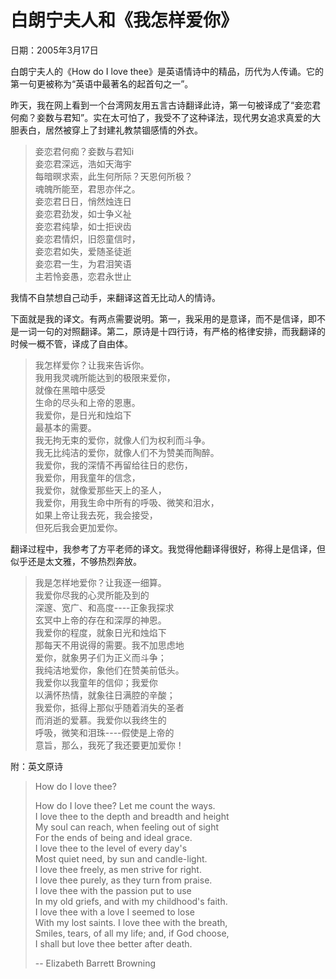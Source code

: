 # 白朗宁夫人和《我怎样爱你》

日期：2005年3月17日

白朗宁夫人的《How do I love thee》是英语情诗中的精品，历代为人传诵。它的第一句更被称为“英语中最著名的起首句之一”。

昨天，我在网上看到一个台湾网友用五言古诗翻译此诗，第一句被译成了“妾恋君何痴？妾数与君知”。实在太可怕了，我受不了这种译法，现代男女追求真爱的大胆表白，居然被穿上了封建礼教禁锢感情的外衣。

> 妾恋君何痴？妾数与君知i   
> 妾恋君深远，浩如天海宇   
> 每暗暝求索，此生何所际？天恩何所极？   
> 魂魄所能至，君思亦伴之。   
> 妾恋君日日，悄然烛连日   
> 妾恋君劲发，如士争义祉   
> 妾恋君纯挚，如士拒谀齿   
> 妾恋君情炽，旧怨童信时，   
> 妾恋君如失，爱随圣徒逝   
> 妾恋君一生，为君泪笑语   
> 主若怜妾愚，恋君永世止

我情不自禁想自己动手，来翻译这首无比动人的情诗。

下面就是我的译文。有两点需要说明。第一，我采用的是意译，而不是信译，即不是一词一句的对照翻译。第二，原诗是十四行诗，有严格的格律安排，而我翻译的时候一概不管，译成了自由体。

> 我怎样爱你？让我来告诉你。   
> 我用我灵魂所能达到的极限来爱你，   
> 就像在黑暗中感受   
> 生命的尽头和上帝的恩惠。   
> 我爱你，是日光和烛焰下   
> 最基本的需要。   
> 我无拘无束的爱你，就像人们为权利而斗争。   
> 我无比纯洁的爱你，就像人们不为赞美而陶醉。   
> 我爱你，我的深情不再留给往日的悲伤，   
> 我爱你，用我童年的信念，   
> 我爱你，就像爱那些天上的圣人，   
> 我爱你，用我生命中所有的呼吸、微笑和泪水，   
> 如果上帝让我去死，我会接受，   
> 但死后我会更加爱你。

翻译过程中，我参考了方平老师的译文。我觉得他翻译得很好，称得上是信译，但似乎还是太文雅，不够热烈奔放。

> 我是怎样地爱你？让我逐一细算。   
> 我爱你尽我的心灵所能及到的   
> 深邃、宽广、和高度----正象我探求   
> 玄冥中上帝的存在和深厚的神恩。   
> 我爱你的程度，就象日光和烛焰下   
> 那每天不用说得的需要。我不加思虑地   
> 爱你，就象男子们为正义而斗争；   
> 我纯洁地爱你，象他们在赞美前低头。   
> 我爱你以我童年的信仰；我爱你   
> 以满怀热情，就象往日满腔的辛酸；   
> 我爱你，抵得上那似乎随着消失的圣者   
> 而消逝的爱慕。我爱你以我终生的   
> 呼吸，微笑和泪珠----假使是上帝的   
> 意旨，那么，我死了我还要更加爱你！

附：英文原诗

> How do I love thee?   
>
> How do I love thee? Let me count the ways.   
> I love thee to the depth and breadth and height   
> My soul can reach, when feeling out of sight    
> For the ends of being and ideal grace.   
> I love thee to the level of every day's   
> Most quiet need, by sun and candle-light.    
> I love thee freely, as men strive for right.   
> I love thee purely, as they turn from praise.   
> I love thee with the passion put to use   
> In my old griefs, and with my childhood's faith.   
> I love thee with a love I seemed to lose   
> With my lost saints. I love thee with the breath,   
> Smiles, tears, of all my life; and, if God choose,   
> I shall but love thee better after death.   
>
> -- Elizabeth Barrett Browning
